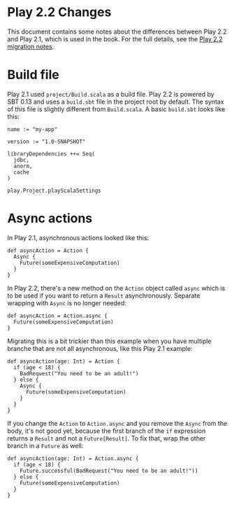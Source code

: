 Play 2.2 Changes
================

This document contains some notes about the differences between Play 2.2 and Play 2.1, which is used in the book. For the full details, see the [Play 2.2 migration notes](https://www.playframework.com/documentation/2.2.0/Migration22).

Build file
==========

Play 2.1 used `project/Build.scala` as a build file. Play 2.2 is powered by SBT 0.13 and uses a `build.sbt` file in the project root by default. The syntax of this file is slightly different from `Build.scala`. A basic `build.sbt` looks like this:

    name := "my-app"

    version := "1.0-SNAPSHOT"

    libraryDependencies ++= Seq(
      jdbc,
      anorm,
      cache
    )

    play.Project.playScalaSettings



Async actions
=============

In Play 2.1, asynchronous actions looked like this:

    def asyncAction = Action {
      Async {
        Future(someExpensiveComputation)
      }
    }
    
In Play 2.2, there's a new method on the `Action` object called `async` which is to be used if you want to return a `Result` asynchronously. Separate wrapping with `Async` is no longer needed:

    def asyncAction = Action.async {
      Future(someExpensiveComputation)
    }

Migrating this is a bit trickier than this example when you have multiple branche that are not all asynchronous, like this Play 2.1 example:

    def asyncAction(age: Int) = Action {
      if (age < 18) {
        BadRequest("You need to be an adult!")
      } else {
        Async {
          Future(someExpensiveComputation)
        }
      }
    }
    
If you change the `Action` to `Action.async` and you remove the `Async` from the body, it's not good yet, because the first branch of the `if` expression returns a `Result` and not a `Future[Result]`. To fix that, wrap the other branch in a `Future` as well:

    def asyncAction(age: Int) = Action.async {
      if (age < 18) {
        Future.successful(BadRequest("You need to be an adult!"))
      } else {
        Future(someExpensiveComputation)
      }
    }

